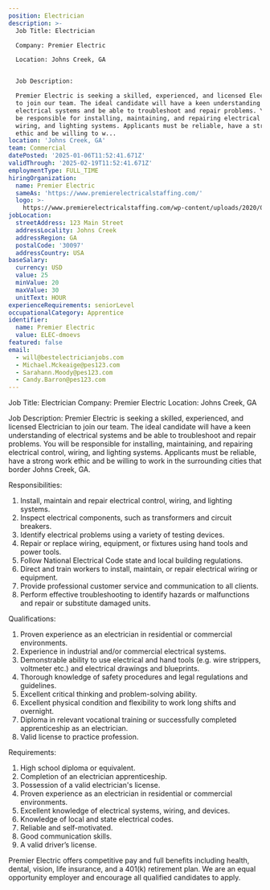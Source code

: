 ```yaml
---
position: Electrician
description: >-
  Job Title: Electrician

  Company: Premier Electric

  Location: Johns Creek, GA


  Job Description:

  Premier Electric is seeking a skilled, experienced, and licensed Electrician
  to join our team. The ideal candidate will have a keen understanding of
  electrical systems and be able to troubleshoot and repair problems. You will
  be responsible for installing, maintaining, and repairing electrical control,
  wiring, and lighting systems. Applicants must be reliable, have a strong work
  ethic and be willing to w...
location: 'Johns Creek, GA'
team: Commercial
datePosted: '2025-01-06T11:52:41.671Z'
validThrough: '2025-02-19T11:52:41.671Z'
employmentType: FULL_TIME
hiringOrganization:
  name: Premier Electric
  sameAs: 'https://www.premierelectricalstaffing.com/'
  logo: >-
    https://www.premierelectricalstaffing.com/wp-content/uploads/2020/05/Premier-Electrical-Staffing-logo.png
jobLocation:
  streetAddress: 123 Main Street
  addressLocality: Johns Creek
  addressRegion: GA
  postalCode: '30097'
  addressCountry: USA
baseSalary:
  currency: USD
  value: 25
  minValue: 20
  maxValue: 30
  unitText: HOUR
experienceRequirements: seniorLevel
occupationalCategory: Apprentice
identifier:
  name: Premier Electric
  value: ELEC-dmoevs
featured: false
email:
  - will@bestelectricianjobs.com
  - Michael.Mckeaige@pes123.com
  - Sarahann.Moody@pes123.com
  - Candy.Barron@pes123.com
---
```




Job Title: Electrician
Company: Premier Electric
Location: Johns Creek, GA

Job Description:
Premier Electric is seeking a skilled, experienced, and licensed Electrician to join our team. The ideal candidate will have a keen understanding of electrical systems and be able to troubleshoot and repair problems. You will be responsible for installing, maintaining, and repairing electrical control, wiring, and lighting systems. Applicants must be reliable, have a strong work ethic and be willing to work in the surrounding cities that border Johns Creek, GA.

Responsibilities:

1. Install, maintain and repair electrical control, wiring, and lighting systems.
2. Inspect electrical components, such as transformers and circuit breakers.
3. Identify electrical problems using a variety of testing devices.
4. Repair or replace wiring, equipment, or fixtures using hand tools and power tools.
5. Follow National Electrical Code state and local building regulations.
6. Direct and train workers to install, maintain, or repair electrical wiring or equipment.
7. Provide professional customer service and communication to all clients.
8. Perform effective troubleshooting to identify hazards or malfunctions and repair or substitute damaged units.

Qualifications:

1. Proven experience as an electrician in residential or commercial environments.
2. Experience in industrial and/or commercial electrical systems.
3. Demonstrable ability to use electrical and hand tools (e.g. wire strippers, voltmeter etc.) and electrical drawings and blueprints.
4. Thorough knowledge of safety procedures and legal regulations and guidelines.
5. Excellent critical thinking and problem-solving ability.
6. Excellent physical condition and flexibility to work long shifts and overnight.
7. Diploma in relevant vocational training or successfully completed apprenticeship as an electrician.
8. Valid license to practice profession.

Requirements:

1. High school diploma or equivalent.
2. Completion of an electrician apprenticeship.
3. Possession of a valid electrician's license.
4. Proven experience as an electrician in residential or commercial environments.
5. Excellent knowledge of electrical systems, wiring, and devices.
6. Knowledge of local and state electrical codes.
7. Reliable and self-motivated.
8. Good communication skills.
9. A valid driver’s license.

Premier Electric offers competitive pay and full benefits including health, dental, vision, life insurance, and a 401(k) retirement plan. We are an equal opportunity employer and encourage all qualified candidates to apply.
